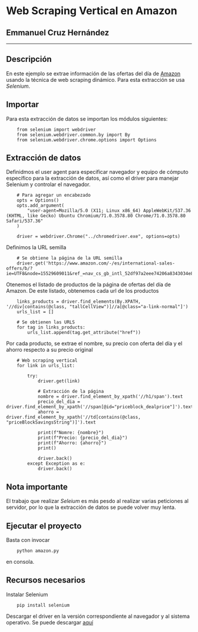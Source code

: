 # Web Scraping Vertical en Amazon
## Emmanuel Cruz Hernández

----

## Descripción

En este ejemplo se extrae información de las ofertas del día de [Amazon](https://www.amazon.com/-/es/international-sales-offers/b/?ie=UTF8&node=15529609011&ref_=nav_cs_gb_intl_52df97a2eee74206a8343034e85cd058&nocache=1630981248280) usando la técnica de web scraping dinámico. Para esta extracción se usa _Selenium_.

## Importar

Para esta extracción de datos se importan los módulos siguientes:

        from selenium import webdriver
        from selenium.webdriver.common.by import By
        from selenium.webdriver.chrome.options import Options

## Extracción de datos

Definidmos el user agent para especificar navegador y equipo de cómputo específico para la extracción de datos, así como el driver para manejar Selenium y controlar el navegador.

        # Para agregar un encabezado
        opts = Options()
        opts.add_argument(
            "user-agent=Mozilla/5.0 (X11; Linux x86_64) AppleWebKit/537.36 (KHTML, like Gecko) Ubuntu Chromium/71.0.3578.80 Chrome/71.0.3578.80 Safari/537.36"
        )

        driver = webdriver.Chrome("../chromedriver.exe", options=opts)

Definimos la URL semilla

        # Se obtiene la página de la URL semilla
        driver.get('https://www.amazon.com/-/es/international-sales-offers/b/?ie=UTF8&node=15529609011&ref_=nav_cs_gb_intl_52df97a2eee74206a8343034e85cd058&nocache=1630981248280')

Otenemos el listado de productos de la página de ofertas del día de Amazon. De este listado, obtenemos cada url de los productos

        links_products = driver.find_elements(By.XPATH, '//div[contains(@class, "tallCellView")]//a[@class="a-link-normal"]')
        urls_list = []

        # Se obtienen las URLS
        for tag in links_products:
            urls_list.append(tag.get_attribute("href"))

Por cada producto, se extrae el nombre, su precio con oferta del día y el ahorro respecto a su precio original

        # Web scraping vertical
        for link in urls_list:

            try:
                driver.get(link)

                # Extracción de la página
                nombre = driver.find_element_by_xpath('//h1/span').text
                precio_del_dia = driver.find_element_by_xpath('//span[@id="priceblock_dealprice"]').text
                ahorro = driver.find_element_by_xpath('//td[contains(@class, "priceBlockSavingsString")]').text

                print(f"Nomre: {nombre}")
                print(f"Precio: {precio_del_dia}")
                print(f"Ahorro: {ahorro}")
                print()

                driver.back()
            except Exception as e:
                driver.back()


## Nota importante
El trabajo que realizar _Seleium_ es más pesdo al realizar varias peticiones al servidor, por lo que la extracción de datos se puede volver muy lenta.

## Ejecutar el proyecto

Basta con invocar

        python amazon.py

en consola.

## Recursos necesarios

Instalar Selenium

        pip install selenium

Descargar el driver en la versión correspondiente al navegador y al sistema operativo. Se puede descargar [aquí](https://selenium-python.readthedocs.io/installation.html#drivers)